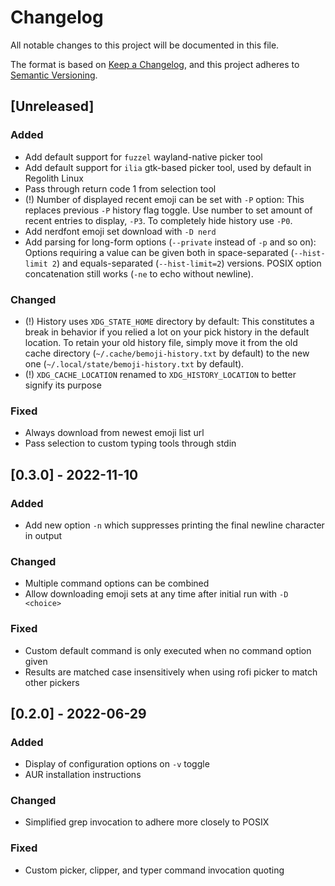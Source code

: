 # Changelog

All notable changes to this project will be documented in this file.

The format is based on [Keep a Changelog](https://keepachangelog.com/en/1.0.0/),
and this project adheres to [Semantic Versioning](https://semver.org/spec/v2.0.0.html).

## [Unreleased]

### Added

- Add default support for `fuzzel` wayland-native picker tool
- Add default support for `ilia` gtk-based picker tool, used by default in Regolith Linux
- Pass through return code 1 from selection tool
- (!) Number of displayed recent emoji can be set with `-P` option:
  This replaces previous `-P` history flag toggle. Use number to set amount of recent
  entries to display, `-P3`. To completely hide history use `-P0`.
- Add nerdfont emoji set download with `-D nerd`
- Add parsing for long-form options (`--private` instead of `-p` and so on):
  Options requiring a value can be given both in space-separated (`--hist-limit 2`)
  and equals-separated (`--hist-limit=2`) versions. POSIX option concatenation still
  works (`-ne` to echo without newline).

### Changed

- (!) History uses `XDG_STATE_HOME` directory by default:
  This constitutes a break in behavior if you relied a lot on your pick history in the default
  location. To retain your old history file, simply move it from the old cache directory
  (`~/.cache/bemoji-history.txt` by default) to the new one (`~/.local/state/bemoji-history.txt`
  by default).
- (!) `XDG_CACHE_LOCATION` renamed to `XDG_HISTORY_LOCATION` to better signify its purpose

<!-- ### Deprecated -->

<!-- ### Removed -->

### Fixed

- Always download from newest emoji list url
- Pass selection to custom typing tools through stdin

<!-- ### Security -->

## [0.3.0] - 2022-11-10

### Added

- Add new option `-n` which suppresses printing the final newline character in output

### Changed

- Multiple command options can be combined
- Allow downloading emoji sets at any time after initial run with `-D <choice>`

### Fixed

- Custom default command is only executed when no command option given
- Results are matched case insensitively when using rofi picker to match other pickers

## [0.2.0] - 2022-06-29

### Added

- Display of configuration options on `-v` toggle
- AUR installation instructions

### Changed

- Simplified grep invocation to adhere more closely to POSIX

### Fixed

- Custom picker, clipper, and typer command invocation quoting
